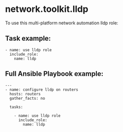 # network.toolkit.lldp

To use this multi-platform network automation lldp role:

## Task example:

```
- name: use lldp role
  include_role:
    name: lldp
```

## Full Ansible Playbook example:

```
---
- name: configure lldp on routers
  hosts: routers
  gather_facts: no

  tasks:

    - name: use lldp role
      include_role:
        name: lldp
```
